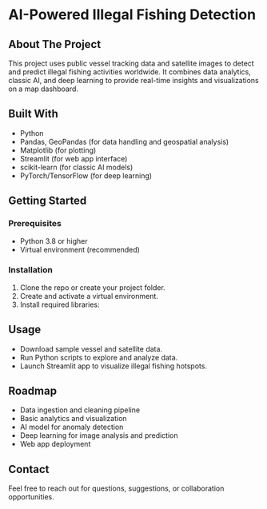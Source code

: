 # AI-Powered Illegal Fishing Detection

## About The Project

This project uses public vessel tracking data and satellite images to detect and predict illegal fishing activities worldwide. It combines data analytics, classic AI, and deep learning to provide real-time insights and visualizations on a map dashboard.

## Built With

- Python
- Pandas, GeoPandas (for data handling and geospatial analysis)
- Matplotlib (for plotting)
- Streamlit (for web app interface)
- scikit-learn (for classic AI models)
- PyTorch/TensorFlow (for deep learning)

## Getting Started

### Prerequisites

- Python 3.8 or higher
- Virtual environment (recommended)

### Installation

1. Clone the repo or create your project folder.
2. Create and activate a virtual environment.
3. Install required libraries:

## Usage

- Download sample vessel and satellite data.
- Run Python scripts to explore and analyze data.
- Launch Streamlit app to visualize illegal fishing hotspots.

## Roadmap

- Data ingestion and cleaning pipeline
- Basic analytics and visualization
- AI model for anomaly detection
- Deep learning for image analysis and prediction
- Web app deployment

## Contact

Feel free to reach out for questions, suggestions, or collaboration opportunities.
